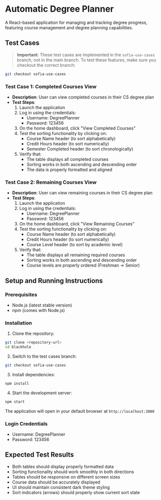 # Automatic Degree Planner

A React-based application for managing and tracking degree progress, featuring course management and degree planning capabilities.

## Test Cases

> **Important**: These test cases are implemented in the `sofia-use-cases` branch, not in the main branch. To test these features, make sure you checkout the correct branch:
```bash
git checkout sofia-use-cases
```

### Test Case 1: Completed Courses View
- **Description**: User can view completed courses in their CS degree plan
- **Test Steps**:
  1. Launch the application
  2. Log in using the credentials:
     - Username: DegreePlanner
     - Password: 123456
  3. On the home dashboard, click "View Completed Courses"
  4. Test the sorting functionality by clicking on:
     - Course Name header (to sort alphabetically)
     - Credit Hours header (to sort numerically)
     - Semester Completed header (to sort chronologically)
  5. Verify that:
     - The table displays all completed courses
     - Sorting works in both ascending and descending order
     - The data is properly formatted and aligned

### Test Case 2: Remaining Courses View
- **Description**: User can view remaining courses in their CS degree plan
- **Test Steps**:
  1. Launch the application
  2. Log in using the credentials:
     - Username: DegreePlanner
     - Password: 123456
  3. On the home dashboard, click "View Remaining Courses"
  4. Test the sorting functionality by clicking on:
     - Course Name header (to sort alphabetically)
     - Credit Hours header (to sort numerically)
     - Course Level header (to sort by academic level)
  5. Verify that:
     - The table displays all remaining required courses
     - Sorting works in both ascending and descending order
     - Course levels are properly ordered (Freshman → Senior)

## Setup and Running Instructions

### Prerequisites
- Node.js (latest stable version)
- npm (comes with Node.js)

### Installation

1. Clone the repository:
```bash
git clone <repository-url>
cd blackhole
```

2. Switch to the test cases branch:
```bash
git checkout sofia-use-cases
```

3. Install dependencies:
```bash
npm install
```

4. Start the development server:
```bash
npm start
```

The application will open in your default browser at `http://localhost:3000`

### Login Credentials
- Username: DegreePlanner
- Password: 123456

## Expected Test Results
- Both tables should display properly formatted data
- Sorting functionality should work smoothly in both directions
- Tables should be responsive on different screen sizes
- Course data should be accurately displayed
- UI should maintain consistent dark theme styling
- Sort indicators (arrows) should properly show current sort state
